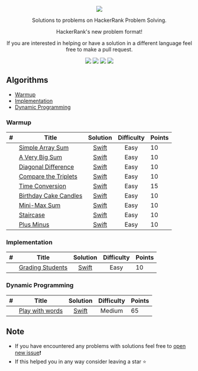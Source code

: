 [CopyrightLicense]:./license.md
<p align="center">
	<a href="https://www.hackerrank.com/MagyElias?hr_r=1"><img src="https://cloud.githubusercontent.com/assets/19765741/25342064/d17a563c-28d8-11e7-83fc-763d4ab4820a.jpg" ></a>
</p>
<p align="center">
    Solutions to problems on HackerRank Problem Solving.
</p>
<p align="center">
	HackerRank's new  problem format!
</p>
<p align="center">
	If you are interested in helping or have a solution in a different language feel free to make a pull request.
</p>
<p align="center">
	<img src="https://img.shields.io/badge/Rank-685805-brightgreen.svg">
	<img src="https://img.shields.io/badge/Problems%20Solved-11-brightgreen.svg">
	<img src="https://img.shields.io/badge/Language-Swift-orange.svg">
	<img src="https://img.shields.io/badge/Latest%20Update-11/10/2020-brightgreen.svg">
</p>







## Algorithms
- [Warmup](https://github.com/Magy-Elias/HackerRank-ProblemSolving#warmup)
- [Implementation](https://github.com/Magy-Elias/HackerRank-ProblemSolving#implementation)
- [Dynamic Programming](https://github.com/Magy-Elias/HackerRank-ProblemSolving#dynamic-programming)

### Warmup
| #  | Title           |  Solution       | Difficulty    | Points          
-----|---------------- |:---------------:|:-------------:|:--------------
|  |[Simple Array Sum](https://www.hackerrank.com/challenges/simple-array-sum)| [Swift](./Algorithms/Warmup/SimpleArraySum.playground/Contents.swift) | Easy | 10 | ||
|  |[A Very Big Sum](https://www.hackerrank.com/challenges/a-very-big-sum)| [Swift](./Algorithms/Warmup/AVeryBigSum.playground/Contents.swift) | Easy | 10 | ||
|  |[Diagonal Difference](https://www.hackerrank.com/challenges/diagonal-difference)| [Swift](./Algorithms/Warmup/DiagonalDifference.playground/Contents.swift) | Easy | 10 ||
|  |[Compare the Triplets](https://www.hackerrank.com/challenges/compare-the-triplets)| [Swift](./Algorithms/Warmup/CompareTheTriplets.playground/Contents.swift) | Easy | 10 | ||
|  |[Time Conversion](https://www.hackerrank.com/challenges/time-conversion)| [Swift](./Algorithms/Warmup/TimeConversion.playground/Contents.swift) | Easy | 15 | ||
|  |[Birthday Cake Candles](https://www.hackerrank.com/challenges/birthday-cake-candles)| [Swift](./Algorithms/Warmup/BirthdayCakeCandles.playground/Contents.swift) | Easy | 10 | ||
|  |[Mini-Max Sum](https://www.hackerrank.com/challenges/mini-max-sum)| [Swift](./Algorithms/Warmup/MiniMaxSum.playground/Contents.swift) | Easy | 10 | ||
|  |[Staircase](https://www.hackerrank.com/challenges/staircase)| [Swift](./Algorithms/Warmup/StairCase.playground/Contents.swift) | Easy | 10 | ||
|  |[Plus Minus](https://www.hackerrank.com/challenges/plus-minus)| [Swift](./Algorithms/Warmup/PlusMinus.playground/Contents.swift) | Easy | 10 | ||

### Implementation
| #  | Title           |  Solution       | Difficulty    | Points          
-----|---------------- |:---------------:|:-------------:|:--------------
|   | [Grading Students](https://www.hackerrank.com/challenges/grading)| [Swift](./Algorithms/Implementation/GradingStudents.playground/Contents.swift) | Easy | 10 | ||

### Dynamic Programming
| #  | Title           |  Solution       | Difficulty    | Points          
-----|---------------- |:---------------:|:-------------:|:--------------
|   | [Play with words](https://www.hackerrank.com/challenges/strplay)| [Swift](./Algorithms/DynamicProgramming/PlayWithWords.playground/Contents.swift) | Medium | 65 | ||


## Note
- If you have encountered any problems with solutions feel free to [open new issue](https://github.com/MagyElias?hr_r=1/HackerRank/issues/new)❗️
- If this helped you in any way consider leaving a star ⭐️
